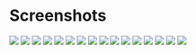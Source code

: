 # Screenshots

![](screenshot-1.png#gh-light-mode-only)
![](screenshot-1-dark.png#gh-dark-mode-only)
![](screenshot-2.png#gh-light-mode-only)
![](screenshot-2-dark.png#gh-dark-mode-only)
![](screenshot-3.png#gh-light-mode-only)
![](screenshot-3-dark.png#gh-dark-mode-only)
![](screenshot-4.png#gh-light-mode-only)
![](screenshot-4-dark.png#gh-dark-mode-only)
![](screenshot-5.png#gh-light-mode-only)
![](screenshot-5-dark.png#gh-dark-mode-only)
![](screenshot-6.png#gh-light-mode-only)
![](screenshot-6-dark.png#gh-dark-mode-only)
![](screenshot-7.png#gh-light-mode-only)
![](screenshot-7-dark.png#gh-dark-mode-only)
![](screenshot-8.png#gh-light-mode-only)
![](screenshot-8-dark.png#gh-dark-mode-only)

